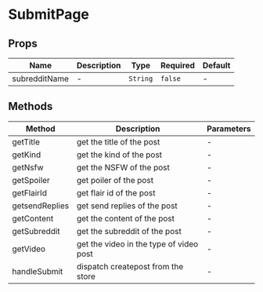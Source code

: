 # SubmitPage

## Props

<!-- @vuese:SubmitPage:props:start -->
|Name|Description|Type|Required|Default|
|---|---|---|---|---|
|subredditName|-|`String`|`false`|-|

<!-- @vuese:SubmitPage:props:end -->


## Methods

<!-- @vuese:SubmitPage:methods:start -->
|Method|Description|Parameters|
|---|---|---|
|getTitle|get the title of the post|-|
|getKind|get the kind of the post|-|
|getNsfw|get the NSFW of the post|-|
|getSpoiler|get poiler of the post|-|
|getFlairId|get flair id of the post|-|
|getsendReplies|get send replies of the post|-|
|getContent|get the content of the post|-|
|getSubreddit|get the subreddit of the post|-|
|getVideo|get the video in the type of video post|-|
|handleSubmit|dispatch createpost from the store|-|

<!-- @vuese:SubmitPage:methods:end -->


